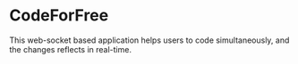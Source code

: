 # CodeForFree
This web-socket based application helps users to code simultaneously, and the changes reflects in real-time.
